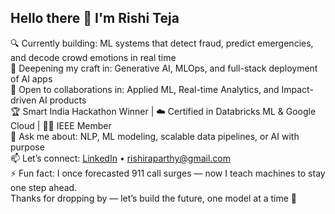 ## Hello there 👋 I'm Rishi Teja

🔍 Currently building: ML systems that detect fraud, predict emergencies, and decode crowd emotions in real time  
🧠 Deepening my craft in: Generative AI, MLOps, and full-stack deployment of AI apps  
👯 Open to collaborations in: Applied ML, Real-time Analytics, and Impact-driven AI products  
🏆 Smart India Hackathon Winner | ☁️ Certified in Databricks ML & Google Cloud | 👨‍🔬 IEEE Member  
💬 Ask me about: NLP, ML modeling, scalable data pipelines, or AI with purpose  
📫 Let’s connect: [LinkedIn](https://www.linkedin.com/in/rishiraparthy) • rishiraparthy@gmail.com  
⚡ Fun fact: I once forecasted 911 call surges — now I teach machines to stay one step ahead.  
Thanks for dropping by — let’s build the future, one model at a time 🚀
